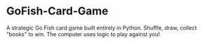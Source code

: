 # GoFish-Card-Game
A strategic Go Fish card game built entirely in Python. Shuffle, draw, collect "books" to win. The computer uses logic to play against you!
